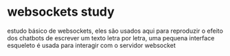 # websockets study

estudo básico de websockets, eles são usados aqui para reproduzir o efeito dos chatbots de escrever um texto letra por letra, uma pequena interface esqueleto é usada para interagir com o servidor websocket
